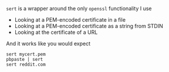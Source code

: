 `sert` is a wrapper around the only `openssl` functionality I use

* Looking at a PEM-encoded certificate in a file
* Looking at a PEM-encoded certificate as a string from STDIN
* Looking at the certificate of a URL

And it works like you would expect

```
sert mycert.pem
pbpaste | sert
sert reddit.com
```
